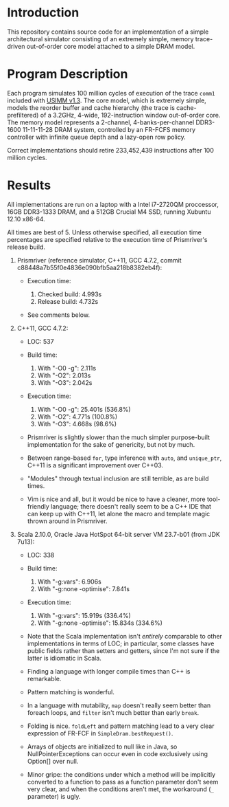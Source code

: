 Introduction
============

This repository contains source code for an implementation of a simple
architectural simulator consisting of an extremely simple, memory trace-driven
out-of-order core model attached to a simple DRAM model.

Program Description
===================

Each program simulates 100 million cycles of execution of the trace `comm1`
included with [USIMM v1.3](https://www.cs.utah.edu/~rajeev/jwac12/). The core
model, which is extremely simple, models the reorder buffer and cache hierarchy
(the trace is cache-prefiltered) of a 3.2GHz, 4-wide, 192-instruction window
out-of-order core. The memory model represents a 2-channel, 4-banks-per-channel
DDR3-1600 11-11-11-28 DRAM system, controlled by an FR-FCFS memory controller
with infinite queue depth and a lazy-open row policy.

Correct implementations should retire 233,452,439 instructions after 100
million cycles.

Results
=======

All implementations are run on a laptop with a Intel i7-2720QM proccessor, 16GB
DDR3-1333 DRAM, and a 512GB Crucial M4 SSD, running Xubuntu 12.10 x86-64.

All times are best of 5. Unless otherwise specified, all execution time
percentages are specified relative to the execution time of Prismriver's
release build.

1. Prismriver (reference simulator, C++11, GCC 4.7.2, commit
   c88448a7b55f0e4836e090bfb5aa218b8382eb4f):

    - Execution time:
        1. Checked build: 4.993s
        2. Release build: 4.732s

    - See comments below.

2. C++11, GCC 4.7.2:

    - LOC: 537

    - Build time:
        1. With "-O0 -g": 2.111s
        2. With "-O2": 2.013s
        3. With "-O3": 2.042s

    - Execution time:
        1. With "-O0 -g": 25.401s (536.8%)
        2. With "-O2": 4.771s (100.8%)
        3. With "-O3": 4.668s (98.6%)

    - Prismriver is slightly slower than the much simpler purpose-built
      implementation for the sake of genericity, but not by much.

    - Between range-based `for`, type inference with `auto`, and `unique_ptr`,
      C++11 is a significant improvement over C++03.

    - "Modules" through textual inclusion are still terrible, as are build
      times.

    - Vim is nice and all, but it would be nice to have a cleaner, more
      tool-friendly language; there doesn't really seem to be a C++ IDE that
      can keep up with C++11, let alone the macro and template magic thrown
      around in Prismriver.

3. Scala 2.10.0, Oracle Java HotSpot 64-bit server VM 23.7-b01 (from JDK 7u13):

    - LOC: 338

    - Build time:
        1. With "-g:vars": 6.906s
        2. With "-g:none -optimise": 7.841s

    - Execution time:
        1. With "-g:vars": 15.919s (336.4%)
        2. With "-g:none -optimise": 15.834s (334.6%)

    - Note that the Scala implementation isn't *entirely* comparable to other
      implementations in terms of LOC; in particular, some classes have public
      fields rather than setters and getters, since I'm not sure if the latter
      is idiomatic in Scala.

    - Finding a language with longer compile times than C++ is remarkable.

    - Pattern matching is wonderful.

    - In a language with mutability, `map` doesn't really seem better than
      foreach loops, and `filter` isn't much better than early `break`.

    - Folding is nice. `foldLeft` and pattern matching lead to a very clear
      expression of FR-FCF in `SimpleDram.bestRequest()`.

    - Arrays of objects are initialized to null like in Java, so
      NullPointerExceptions can occur even in code exclusively using Option[]
      over null.

    - Minor gripe: the conditions under which a method will be implicitly
      converted to a function to pass as a function parameter don't seem very
      clear, and when the conditions aren't met, the workaround (`_` parameter)
      is ugly.

